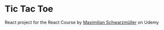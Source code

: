 # Tic Tac Toe
React project for the React Course by <a href="https://www.udemy.com/course/react-the-complete-guide-incl-redux/" alt="react course link">Maximilian Schwarzmüller</a> on Udemy